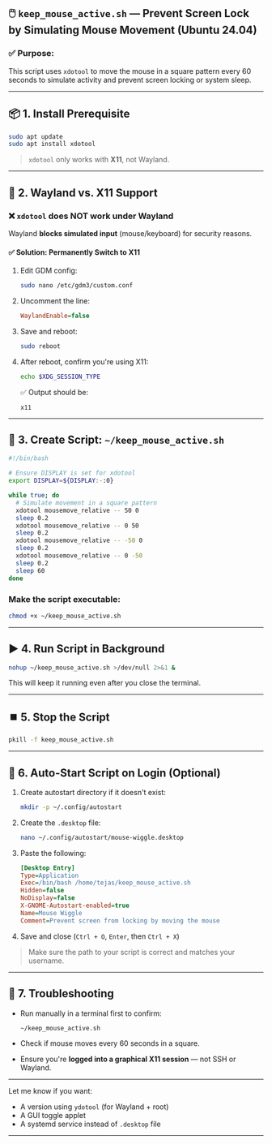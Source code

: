 ## 🖱️ `keep_mouse_active.sh` — Prevent Screen Lock by Simulating Mouse Movement (Ubuntu 24.04)

### ✅ Purpose:

This script uses `xdotool` to move the mouse in a square pattern every 60 seconds to simulate activity and prevent screen locking or system sleep.

---

## 📦 1. Install Prerequisite

```bash
sudo apt update
sudo apt install xdotool
```

> `xdotool` only works with **X11**, not Wayland.

---

## 🧠 2. Wayland vs. X11 Support

### ❌ `xdotool` does **NOT** work under Wayland

Wayland **blocks simulated input** (mouse/keyboard) for security reasons.

#### ✅ Solution: Permanently Switch to X11

1. Edit GDM config:

   ```bash
   sudo nano /etc/gdm3/custom.conf
   ```

2. Uncomment the line:

   ```ini
   WaylandEnable=false
   ```

3. Save and reboot:

   ```bash
   sudo reboot
   ```

4. After reboot, confirm you're using X11:

   ```bash
   echo $XDG_SESSION_TYPE
   ```

   ✅ Output should be:

   ```
   x11
   ```

---

## 📜 3. Create Script: `~/keep_mouse_active.sh`

```bash
#!/bin/bash

# Ensure DISPLAY is set for xdotool
export DISPLAY=${DISPLAY:-:0}

while true; do
  # Simulate movement in a square pattern
  xdotool mousemove_relative -- 50 0
  sleep 0.2
  xdotool mousemove_relative -- 0 50
  sleep 0.2
  xdotool mousemove_relative -- -50 0
  sleep 0.2
  xdotool mousemove_relative -- 0 -50
  sleep 0.2
  sleep 60
done
```

### Make the script executable:

```bash
chmod +x ~/keep_mouse_active.sh
```

---

## ▶️ 4. Run Script in Background

```bash
nohup ~/keep_mouse_active.sh >/dev/null 2>&1 &
```

This will keep it running even after you close the terminal.

---

## ⏹️ 5. Stop the Script

```bash
pkill -f keep_mouse_active.sh
```

---

## 🔁 6. Auto-Start Script on Login (Optional)

1. Create autostart directory if it doesn't exist:

   ```bash
   mkdir -p ~/.config/autostart
   ```

2. Create the `.desktop` file:

   ```bash
   nano ~/.config/autostart/mouse-wiggle.desktop
   ```

3. Paste the following:

   ```ini
   [Desktop Entry]
   Type=Application
   Exec=/bin/bash /home/tejas/keep_mouse_active.sh
   Hidden=false
   NoDisplay=false
   X-GNOME-Autostart-enabled=true
   Name=Mouse Wiggle
   Comment=Prevent screen from locking by moving the mouse
   ```

4. Save and close (`Ctrl + O`, `Enter`, then `Ctrl + X`)

> Make sure the path to your script is correct and matches your username.

---

## 🧪 7. Troubleshooting

* Run manually in a terminal first to confirm:

  ```bash
  ~/keep_mouse_active.sh
  ```

* Check if mouse moves every 60 seconds in a square.

* Ensure you're **logged into a graphical X11 session** — not SSH or Wayland.

---

Let me know if you want:

* A version using `ydotool` (for Wayland + root)
* A GUI toggle applet
* A systemd service instead of `.desktop` file

---
